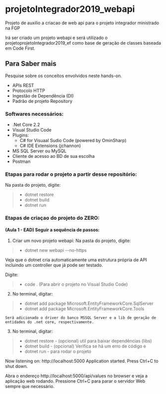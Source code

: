 # projetoIntegrador2019_webapi
Projeto de auxilio a criacao de web api para o projeto integrador ministrado na FGP

Irá ser criado um projeto webapi e será utilizado o projetoprojetoIntegrador2019_ef como base de geração de classes baseada em Code First.

## Para Saber mais

Pesquise sobre os conceitos envolvidos neste hands-on.

- APIs REST
- Protocolo HTTP
- Ingestão de Dependência (DI)
- Padrão de projeto Repository

### Softwares necessários:
- .Net Core 2.2
- Visual Studio Code
- Plugins:
    - C# for Visuaal Sudio Code (powered by OminSharp)
    - C# IDE Extensions (jchannon)
- MS SQL Server ou MySQL 
- Cliente de acesso ao BD de sua escolha
- Postman

### Etapas para rodar o projeto a partir desse repositório:

Na pasta do projeto, digite:
>  -  dotnet restore
>  -  dotnet build
>  -  dotnet run


### Etapas de criaçao do projeto do ZERO:

#### (Aula 1 - EAD) Seguir a sequência de passos: 

1. Criar um novo projeto webapi:
Na pasta do projeto, digite:
> -    dotnet new webapi --no-https 

Veja que o dotnet cria automaticamente uma estrutura própria de API incluindo um controller que já pode ser testado.

Digite:
> -    code .           (Para abrir o projeto no Visual Studio Code)

2. No terminal, digitar:
> -    dotnet add package Microsoft.EntityFrameworkCore.SqlServer
> -    dotnet add package Microsoft.EntityFrameworkCore.Tools 

    Será adicionado o driver do banco MSSQL Server e a lib de geração de entidades do .net core, respectivamente.

3. No terminal, digitar:
> -    dotnet restore    - (opcional) util para baixar dependências (libs)
> -    dotnet build      - (opcional) Verifica se há um erro de código
e
> -    dotnet run        - para rodar o projeto

Now listening on: http://localhost:5000
Application started. Press Ctrl+C to shut down.

Abra o endereço http://localhost:5000/api/values no browser e veja a aplicação web rodando.
Pressione Ctrl+C para parar o servidor Web sempre que necessário.
